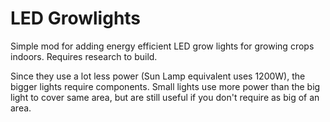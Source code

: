 # LED Growlights

Simple mod for adding energy efficient LED grow lights for growing crops indoors. Requires research to build.

Since they use a lot less power (Sun Lamp equivalent uses 1200W), the bigger lights require components. Small lights use more power than the big light to cover same area, but are still useful if you don't require as big of an area.
